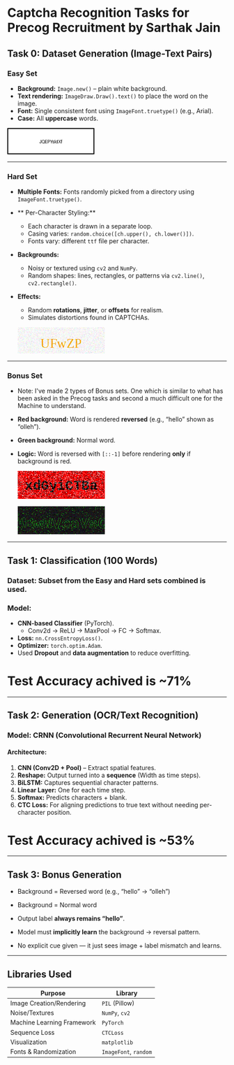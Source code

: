 # Captcha Recognition Tasks for Precog Recruitment by Sarthak Jain

## Task 0: Dataset Generation (Image-Text Pairs)

### Easy Set
- **Background:** `Image.new()` – plain white background.
- **Text rendering:** `ImageDraw.Draw().text()` to place the word on the image.
- **Font:** Single consistent font using `ImageFont.truetype()` (e.g., Arial).
- **Case:** All **uppercase** words.
  
![Easy Task Example](https://github.com/SarthakJaindebugger/captcha_recognition_preceogtasks/blob/main/Easy.png)

---

### Hard Set
- **Multiple Fonts:** Fonts randomly picked from a directory using `ImageFont.truetype()`.
- ** Per-Character Styling:**
  - Each character is drawn in a separate loop.
  - Casing varies: `random.choice([ch.upper(), ch.lower()])`.
  - Fonts vary: different `ttf` file per character.
- **Backgrounds:**
  - Noisy or textured using `cv2` and `NumPy`.
  - Random shapes: lines, rectangles, or patterns via `cv2.line()`, `cv2.rectangle()`.
- **Effects:**
  - Random **rotations**, **jitter**, or **offsets** for realism.
  - Simulates distortions found in CAPTCHAs.
 
    
   ![Bonus Task Example](https://github.com/SarthakJaindebugger/captcha_recognition_preceogtasks/blob/main/Hard.png)
---

### Bonus Set 
- Note: I've made 2 types of Bonus sets. One which is similar to what has been asked in the Precog tasks and second a much difficult one for the Machine to understand.
- **Red background:** Word is rendered **reversed** (e.g., “hello” shown as “olleh”).
- **Green background:** Normal word.
- **Logic:** Word is reversed with `[::-1]` before rendering **only** if background is red.

  
  ![Bonus Task Example](https://github.com/SarthakJaindebugger/captcha_recognition_preceogtasks/raw/main/Bonus1.png)

  
  ![Bonus Task Example](https://github.com/SarthakJaindebugger/captcha_recognition_preceogtasks/raw/main/Bonus2.png)


---

## Task 1: Classification (100 Words)
### Dataset: Subset from the Easy and Hard sets combined is used.

### Model:
- **CNN-based Classifier** (PyTorch).
  - Conv2d → ReLU → MaxPool → FC → Softmax.
- **Loss:** `nn.CrossEntropyLoss()`.
- **Optimizer:** `torch.optim.Adam`.
- Used **Dropout** and **data augmentation** to reduce overfitting.
# Test Accuracy achived is ~71% 

---

## Task 2: Generation (OCR/Text Recognition)

### Model: **CRNN (Convolutional Recurrent Neural Network)**

#### Architecture:
1. **CNN (Conv2D + Pool)** – Extract spatial features.
2. **Reshape:** Output turned into a **sequence** (Width as time steps).
3. **BiLSTM:** Captures sequential character patterns.
4. **Linear Layer:** One for each time step.
5. **Softmax:** Predicts characters + blank.
6. **CTC Loss:** For aligning predictions to true text without needing per-character position.
# Test Accuracy achived is ~53%   

---

## Task 3: Bonus Generation

- Background = Reversed word (e.g., “hello” → “olleh”)  
- Background = Normal word  

- Output label **always remains “hello”**.
- Model must **implicitly learn** the background → reversal pattern.
- No explicit cue given — it just sees image + label mismatch and learns.
---

## Libraries Used

| Purpose                    | Library                     |
|----------------------------|-----------------------------|
| Image Creation/Rendering   | `PIL` (Pillow)              |
| Noise/Textures             | `NumPy`, `cv2`              |
| Machine Learning Framework | `PyTorch`                   |
| Sequence Loss              | `CTCLoss`                   |
| Visualization              | `matplotlib`                |
| Fonts & Randomization      | `ImageFont`, `random`       |

